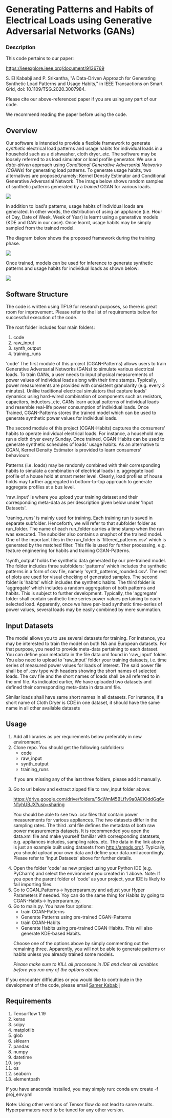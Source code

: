 # Generating Patterns and Habits of Electrical Loads using Generative Adversarial Networks (GANs)
### Description
This code pertains to our paper:

https://ieeexplore.ieee.org/document/9136769

S. El Kababji and P. Srikantha, "A Data-Driven Approach for Generating Synthetic Load Patterns and Usage Habits," 
in IEEE Transactions on Smart Grid, doi: 10.1109/TSG.2020.3007984.

Please cite our above-referenced paper if you are using any part of our code.

We recommend reading the paper before using the code. 

## Overview
Our software is intended to provide a flexible framework to generate *synthetic* electrical load patterns 
and usage habits for individual loads in a household such as a dishwasher, cloth dryer..etc. The software may be 
loosely referred to as load simulator or load profile generator. We use a *data-driven* approach using *Conditional 
Generative Adversarial Networks (CGANs)* for generating load patterns. To generate usage habits, two alternatives are 
proposed,namely: Kernel Density Estimator and Conditional Generative Adversarial Network. 
The image below shows random samples of synthetic patterns generated by a *trained* CGAN for various loads. 

![](images/synth_patterns.png)

In addition to load's patterns, usage habits of individual loads are generated. In other words, the distribution of 
using an appliance (i.e. Hour of Day, Date of Week, Week of Year) is learnt using a generative models (KDE 
and GAN in our case). Once learnt, usage habits may be simply sampled from the trained model. 

The diagram below shows the proposed framework during the training phase. 

![](images/model_train.png)

Once trained, models can be used for inference to generate synthetic patterns and usage habits for individual
loads as shown below:

![](images/mode_infer.png)

## Software Structure
The code is written using TF1.9 for research purposes, so there is great room for improvement. 
Please refer to the list of requirements below for successful execution of the code.

The root folder includes four main folders:
1. code
2. raw_input
3. synth_output
4. training_runs


'code' 
The first module of this project (CGAN-Patterns) allows users to train Generative Adversarial Networks (GANs) 
to simulate various electrical loads. To train GANs, a user needs to input physical measurements of power values 
of individual loads along with their time stamps. Typically, power measurements are provided with consistent 
granularity (e.g. every 3 minutes). Unlike traditional electrical simulators that capture 
loads' dynamics using hard-wired combination of components such as resistors, capacitors, 
inductors..etc, GANs learn actual patterns of individual loads and resemble real-life 
power consumption of individual loads. Once Trained, CGAN-Patterns stores the
trained model which can be used to generate synthetic power values for individual loads.

The second module of this project (CGAN-Habits) captures the consumers' habits to operate 
individual electrical loads. For instance, a household may run a cloth dryer every Sunday. 
Once trained, CGAN-Habits can be used to generate synthetic schedules of loads' usage 
habits. As an alternative to CGAN, Kernel Density Estimator is provided to learn consumers'
behaviours. 

Patterns (i.e. loads) may be randomly combined with their corresponding habits to 
simulate a combination of electrical loads i.e. aggregate load profile of a house hold at smart meter level. Clearly, load profiles 
of house holds may further aggregated in bottom-to-top approach to generate aggregate profiles at a bus level. 


'raw_input' is where you upload your training dataset and their corresponding meta-data as per description given 
below under 'Input Datasets'. 

'traning_runs' is mainly used for training. Each training run is saved in separate subfolder. Henceforth, we will refer to
that subfolder folder as run_folder. The name of each run_folder carries a time stamp when the run was executed. The subolder also 
contains a snaphot of the trained model. One of the important files in the run_folder is 'filtered_patterns.csv' which is
generated by the matched filter. This file is used for further processing, e.g. feature engineering for habits and 
training CGAN-Patterns. 

'synth_output' holds the synthetic data generated by our pre-trained model. The folder includes three subfolders: 
'patterns' which includes the synthetic patterns in a form of csv file, namely 'synth_patterns_rounded.csv'. 
The rest of plots are used for visual checking of generated samples.  The second folder is 'habits' which 
includes the synthetic habits. The third folder is 'aggregate' which includes a random aggregation of both 
patterns and habits. This is subject to further development. Typically, the 'aggregate' folder shall contain synthetic time 
series power values pertaining to each selected load. Apparently, once we have per-load synthetic time-series of 
power values, several loads may be easily combined by mere summation.
 


## Input Datasets

The model allows you to use several datasets for training. For instance, you may be interested to train the model 
on both NA and European datasets. For that purpose, you need to provide meta-data pertaining to each dataset.
You can define your metadata in the file data.xml found in 'raw_input' folder.
You also need to upload to 'raw_input' folder your training datasets, i.e. time series of measured power values for loads of interest. 
The said power file shall be of .csv type with headers showing the short names of
selected loads. The csv file and the short names of loads shall be all
referred to in the xml file. As indicated earlier, We have uploaded two datasets and defined their corresponding
meta-data in data.xml file.

Similar loads shall have same short names in all datasets. For instance, if a short name of Cloth Dryer is CDE in one dataset, 
it should have the same name in all other available datasets

## Usage
<ol>
<li>Add all libraries as per requirements below preferably in new environment.</li>

<li>Clone repo. You should get the following subfolders:

<ul>
<li>code</li>
<li>raw_input</li>
<li>synth_output</li>
<li>training_runs</li>
</ul>

If you are missing any of the last three folders, please add it manually.</li>

<li>Go to url below and  extract zipped file to raw_input folder above:

https://drive.google.com/drive/folders/15cWmM5BLf1v9a0AEIOddGq6vN1yhUBJX?usp=sharing

You should be able to see two .csv files that contain power measurements for various appliances. The two datasets differ
in the sampling rates. The third .xml file defines the metadata of both raw power measurements datasets. It is 
recommended you open the data.xml file and make yourself familiar with corresponding datatsets, 
e.g. appliances includes, sampling rates..etc.  The data in the link above is just an example built using datasets 
from http://ampds.org/. Typically, you should upload your own data and define your data.xml accordingly. 
Please refer to 'Input Datasets' above for further details. </li>

<li>Open the folder 'code' as new project using your Python IDE (e.g. PyCharm) and select the environment you created
 in 1 above. Note: If you open the parent folder of 'code' as your project, your IDE is likely to fail importing 
 files. </li>
 
 <li> Go to CGAN_Patterns-> hyperparam.py and adjust your Hyper Parameters if needed. Yoy can do the
 same thing for Habits by going to CGAN-Habits-> hyperparam.py.</li>
 
<li>Go to main.py. You have four options:
<ul>
<li>train CGAN-Patterns</li>
<li>Generate Patterns using pre-trained CGAN-Patterns</li>
<li>train CGAN-Habits</li>
<li>Generate Habits using pre-trained CGAN-Habits. This will also generate KDE-based Habits.</li>
</ul>


Choose one of the options above by simply commenting out the remaining three. Apparently, you will not be able 
to generate patterns or habits unless you already trained some models. 

<em>Please make sure to KILL all processes in IDE and clear all variables before you run any of 
the options above.</em>

</li>
</ol>

If you encounter difficulties or you would like to contribute in the development of the code, 
please email [Samer Kababji](mailto:skababji@gmail.com)

## Requirements
1. Tensorflow 1.19
2. keras
3. scipy
4. matplotlib
5. glob
6. sklearn 
7. pandas
8. numpy
9. datetime
10. sys
11. os
12. seaborn
13. elementpath

If you have anaconda installed, you may simply run:
conda env create -f proj_env.yml

Note: Using other versions of Tensor flow do not lead to same results. Hyperparmaters need to be tuned for any other version. 
